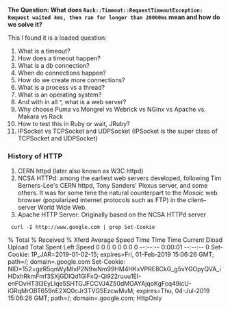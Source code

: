 **The Question: What does `Rack::Timeout::RequestTimeoutException: Request waited 4ms, then ran for longer than 20000ms` mean and how do we solve it?**

This I found it is a loaded question:

1. What is a timeout?
1. How does a timeout happen?
1. What is a db connection?
1. When do connections happen?
1. How do we create more connections?
1. What is a process vs a thread?
1. What is an operating system?
1. And with in all ^, what is a web server?
1. Why choose Puma vs Mongrel vs Webrick vs NGinx vs Apache vs. Makara vs Rack 
1. How to test this in Ruby or wait, JRuby?
1. IPSocket vs TCPSocket and UDPSocket (IPSocket is the super class of TCPSocket and UDPSocket)

### History of HTTP
1. CERN httpd (later also known as W3C httpd)
2. NCSA HTTPd: among the earliest web servers developed, following Tim Berners-Lee's CERN httpd, Tony Sanders' Plexus server, and some others. It was for some time the natural counterpart to the *Mosaic* web browser (popularized internet protocols such as FTP) in the client–server World Wide Web. 
3. Apache HTTP Server: Originally based on the NCSA HTTPd server

```
 curl -I http://www.google.com | grep Set-Cookie
```
  % Total    % Received % Xferd  Average Speed   Time    Time     Time  Current
                                 Dload  Upload   Total   Spent    Left  Speed
  0     0    0     0    0     0      0      0 --:--:--  0:00:01 --:--:--     0
Set-Cookie: 1P_JAR=2019-01-02-15; expires=Fri, 01-Feb-2019 15:06:26 GMT; path=/; domain=.google.com
Set-Cookie: NID=152=gzR5qnWyMIxP2N9wNm99HM4HKxVPRE8CkG_g5vYGOpyQVA_iHDxhRkmFmf3SXjGDIQd1GlFxQ-Qi922ruuu1EI-enFOvHT3l3EyLIqe5SHTGJFCCVJ4Z50dMOAYAjqoKgFcq49icU-iGRqMrOBT659nE2XQ0cJr3TVGSEzcwMvM; expires=Thu, 04-Jul-2019 15:06:26 GMT; path=/; domain=.google.com; HttpOnly
